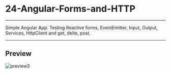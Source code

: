 # 24-Angular-Forms-and-HTTP

---

Simple Angular App. Testing Reactive forms, EventEmitter, Input, Output, Services, HttpClient and get, delte, post. 

---

## Preview

![preview3](./preview3.gif)

